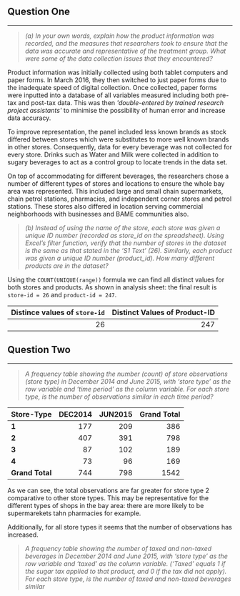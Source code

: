 ## Question One
--- 

> *(a) In your own words, explain how the product information was recorded, and the measures that researchers took to ensure that the data was accurate and representative of the treatment group. What were some of the data collection issues that they encountered?*

Product information was initially collected using both tablet computers and paper forms. In March 2016, they then switched to just paper forms due to the inadequate speed of digital collection. Once collected, paper forms were inputted into a database of all variables measured including both pre-tax and post-tax data. This was then *'double-entered by trained research project assistants'* to minimise the possibility of human error and increase data accuracy. 

To improve representation, the panel included less known brands as stock differed between stores which were substitutes to more well known brands in other stores. Consequently, data for every beverage was not collected for every store. 
Drinks such as Water and Milk were collected in addition to sugary beverages to act as a control group to locate trends in the data set. 

On top of accommodating for different beverages, the researchers chose a number of different types of stores and locations to ensure the whole bay area was represented. This included large and small chain supermarkets, chain petrol stations, pharmacies, and independent corner stores and petrol stations. These stores also differed in location serving commercial neighborhoods with businesses and BAME communities also. 

> *(b) Instead of using the name of the store, each store was given a unique ID number (recorded as store_id on the spreadsheet). Using Excel’s filter function, verify that the number of stores in the dataset is the same as that stated in the ‘S1 Text’ (26). Similarly, each product was given a unique ID number (product_id). How many different products are in the dataset?*

Using the $\mathtt{COUNT(UNIQUE(range))}$ formula we can find all distinct values for both stores and products. As shown in analysis sheet: the final result is `store-id = 26` and `product-id = 247`. 

| **Distince values of `store-id`** | **Distinct Values of Product-ID** |
| ---------------------------------:| ---------------------------------:|
|                                26 |                               247 |


## Question Two 
---

> *A frequency table showing the number (count) of store observations (store type) in December 2014 and June 2015, with ‘store type’ as the row variable and ‘time period’ as the column variable. For each store type, is the number of observations similar in each time period?*

| **Store-Type**  | **DEC2014** | **JUN2015** | **Grand Total** |
| --------------- | -----------:| -----------:| ---------------:|
| **1**           |       $177$ |       $209$ |           $386$ |
| **2**           |       $407$ |       $391$ |           $798$ |
| **3**           |        $87$ |       $102$ |           $189$ |
| **4**           |        $73$ |        $96$ |           $169$ |
| **Grand Total** |       $744$ |       $798$ |          $1542$ |

As we can see, the total observations are far greater for store type 2 comparative to other store types. This may be representative for the different types of shops in the bay area: there are more likely to be supermarekets tahn pharmacies for example. 

Additionally, for all store types it seems that the number of observations has increased. 

> *A frequency table showing the number of taxed and non-taxed beverages in December 2014 and June 2015, with ‘store type’ as the row variable and ‘taxed’ as the column variable. (‘Taxed’ equals 1 if the sugar tax applied to that product, and 0 if the tax did not apply). For each store type, is the number of taxed and non-taxed beverages similar*

